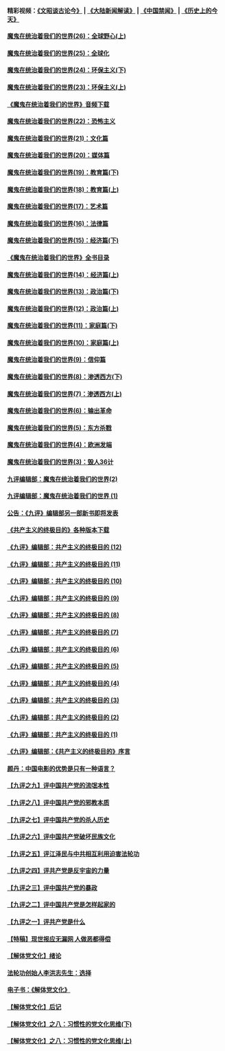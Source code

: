 #### 精彩视频：[《文昭谈古论今》](https://github.com/gfw-breaker/wenzhao/blob/master/README.md?t=12192131) | [《大陆新闻解读》](https://github.com/gfw-breaker/ntdtv-comedy/blob/master/README.md?t=12192131) | [《中国禁闻》](https://github.com/gfw-breaker/ntdtv-news/blob/master/README.md?t=12192131) | [《历史上的今天》](https://github.com/gfw-breaker/today-in-history/blob/master/README.md?t=12192131) 

#### [魔鬼在统治着我们的世界(26)：全球野心(上)](../pages/nsc422/n10900318.md?t=12192131) 

#### [魔鬼在统治着我们的世界(25)：全球化](../pages/nsc422/n10788205.md?t=12192131) 

#### [魔鬼在统治着我们的世界(24)：环保主义(下)](../pages/nsc422/n10695307.md?t=12192131) 

#### [魔鬼在统治着我们的世界(23)：环保主义(上)](../pages/nsc422/n10688613.md?t=12192131) 

#### [《魔鬼在统治着我们的世界》音频下载](../pages/nsc422/n10635553.md?t=12192131) 

#### [魔鬼在统治着我们的世界(22)：恐怖主义](../pages/nsc422/n10614727.md?t=12192131) 

#### [魔鬼在统治着我们的世界(21)：文化篇](../pages/nsc422/n10597706.md?t=12192131) 

#### [魔鬼在统治着我们的世界(20)：媒体篇](../pages/nsc422/n10586579.md?t=12192131) 

#### [魔鬼在统治着我们的世界(19)：教育篇(下)](../pages/nsc422/n10564808.md?t=12192131) 

#### [魔鬼在统治着我们的世界(18)：教育篇(上)](../pages/nsc422/n10526970.md?t=12192131) 

#### [魔鬼在统治着我们的世界(17)：艺术篇](../pages/nsc422/n10499093.md?t=12192131) 

#### [魔鬼在统治着我们的世界(16)：法律篇](../pages/nsc422/n10485969.md?t=12192131) 

#### [魔鬼在统治着我们的世界(15)：经济篇(下)](../pages/nsc422/n10469975.md?t=12192131) 

#### [《魔鬼在统治着我们的世界》全书目录](../pages/nsc422/n10464261.md?t=12192131) 

#### [魔鬼在统治着我们的世界(14)：经济篇(上)](../pages/nsc422/n10457370.md?t=12192131) 

#### [魔鬼在统治着我们的世界(13)：政治篇(下)](../pages/nsc422/n10448270.md?t=12192131) 

#### [魔鬼在统治着我们的世界(12)：政治篇(上)](../pages/nsc422/n10444576.md?t=12192131) 

#### [魔鬼在统治着我们的世界(11)：家庭篇(下)](../pages/nsc422/n10440961.md?t=12192131) 

#### [魔鬼在统治着我们的世界(10)：家庭篇(上)](../pages/nsc422/n10435448.md?t=12192131) 

#### [魔鬼在统治着我们的世界(9)：信仰篇](../pages/nsc422/n10432159.md?t=12192131) 

#### [魔鬼在统治着我们的世界(8)：渗透西方(下)](../pages/nsc422/n10429603.md?t=12192131) 

#### [魔鬼在统治着我们的世界(7)：渗透西方(上)](../pages/nsc422/n10426013.md?t=12192131) 

#### [魔鬼在统治着我们的世界(6)：输出革命](../pages/nsc422/n10421536.md?t=12192131) 

#### [魔鬼在统治着我们的世界(5)：东方杀戮](../pages/nsc422/n10417707.md?t=12192131) 

#### [魔鬼在统治着我们的世界(4)：欧洲发端](../pages/nsc422/n10414890.md?t=12192131) 

#### [魔鬼在统治着我们的世界(3)：毁人36计](../pages/nsc422/n10411583.md?t=12192131) 

#### [九评编辑部：魔鬼在统治着我们的世界(2)](../pages/nsc422/n10410036.md?t=12192131) 

#### [九评编辑部：魔鬼在统治着我们的世界 (1)](../pages/nsc422/n10406825.md?t=12192131) 

#### [公告：《九评》编辑部另一部新书即将发表](../pages/nsc422/n10405104.md?t=12192131) 

#### [《共产主义的终极目的》各种版本下载](../pages/nsc422/n10022138.md?t=12192131) 

#### [《九评》编辑部：共产主义的终极目的 (12)](../pages/nsc422/n9933272.md?t=12192131) 

#### [《九评》编辑部：共产主义的终极目的 (11)](../pages/nsc422/n9924973.md?t=12192131) 

#### [《九评》编辑部：共产主义的终极目的 (10)](../pages/nsc422/n9920883.md?t=12192131) 

#### [《九评》编辑部：共产主义的终极目的 (9)](../pages/nsc422/n9916363.md?t=12192131) 

#### [《九评》编辑部：共产主义的终极目的 (8)](../pages/nsc422/n9912488.md?t=12192131) 

#### [《九评》编辑部：共产主义的终极目的 (7)](../pages/nsc422/n9901176.md?t=12192131) 

#### [《九评》编辑部：共产主义的终极目的 (6)](../pages/nsc422/n9899359.md?t=12192131) 

#### [《九评》编辑部：共产主义的终极目的 (5)](../pages/nsc422/n9893174.md?t=12192131) 

#### [《九评》编辑部：共产主义的终极目的 (4)](../pages/nsc422/n9891246.md?t=12192131) 

#### [《九评》编辑部：共产主义的终极目的 (3)](../pages/nsc422/n9879879.md?t=12192131) 

#### [《九评》编辑部：共产主义的终极目的 (2)](../pages/nsc422/n9876205.md?t=12192131) 

#### [《九评》编辑部：共产主义的终极目的 (1)](../pages/nsc422/n9865857.md?t=12192131) 

#### [《九评》编辑部：《共产主义的终极目的》序言](../pages/nsc422/n9862666.md?t=12192131) 

#### [颜丹：中国电影的优势是只有一种语言？](../pages/nsc422/n9583062.md?t=12192131) 

#### [【九评之九】评中国共产党的流氓本性](../pages/nsc422/n737542.md?t=12192131) 

#### [【九评之八】评中国共产党的邪教本质](../pages/nsc422/n735942.md?t=12192131) 

#### [【九评之七】评中国共产党的杀人历史](../pages/nsc422/n733806.md?t=12192131) 

#### [【九评之六】评中国共产党破坏民族文化](../pages/nsc422/n731667.md?t=12192131) 

#### [【九评之五】评江泽民与中共相互利用迫害法轮功](../pages/nsc422/n730058.md?t=12192131) 

#### [【九评之四】评共产党是反宇宙的力量](../pages/nsc422/n727814.md?t=12192131) 

#### [【九评之三】评中国共产党的暴政](../pages/nsc422/n725597.md?t=12192131) 

#### [【九评之二】评中国共产党是怎样起家的](../pages/nsc422/n723946.md?t=12192131) 

#### [【九评之一】评共产党是什么](../pages/nsc422/n722529.md?t=12192131) 

#### [【特稿】现世报应无漏网 人做恶都得偿](../pages/nsc422/n4215167.md?t=12192131) 

#### [【解体党文化】绪论](../pages/nsc422/n1449356.md?t=12192131) 

#### [法轮功创始人李洪志先生：选择](../pages/nsc422/n3580738.md?t=12192131) 

#### [电子书：《解体党文化》](../pages/nsc422/n1573484.md?t=12192131) 

#### [【解体党文化】后记](../pages/nsc422/n1531999.md?t=12192131) 

#### [【解体党文化】之八：习惯性的党文化思维(下)](../pages/nsc422/n1526477.md?t=12192131) 

#### [【解体党文化】之八：习惯性的党文化思维(上)](../pages/nsc422/n1520631.md?t=12192131) 

